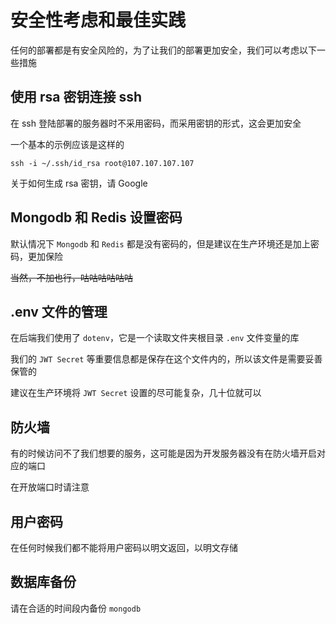 # 安全性考虑和最佳实践

任何的部署都是有安全风险的，为了让我们的部署更加安全，我们可以考虑以下一些措施

## 使用 rsa 密钥连接 ssh

在 ssh 登陆部署的服务器时不采用密码，而采用密钥的形式，这会更加安全

一个基本的示例应该是这样的

```shell
ssh -i ~/.ssh/id_rsa root@107.107.107.107
```

关于如何生成 rsa 密钥，请 Google

## Mongodb 和 Redis 设置密码

默认情况下 `Mongodb` 和 `Redis` 都是没有密码的，但是建议在生产环境还是加上密码，更加保险

~~当然，不加也行，咕咕咕咕咕咕~~

## .env 文件的管理

在后端我们使用了 `dotenv`，它是一个读取文件夹根目录 `.env` 文件变量的库

我们的 `JWT Secret` 等重要信息都是保存在这个文件内的，所以该文件是需要妥善保管的

建议在生产环境将 `JWT Secret` 设置的尽可能复杂，几十位就可以

## 防火墙

有的时候访问不了我们想要的服务，这可能是因为开发服务器没有在防火墙开启对应的端口

在开放端口时请注意

## 用户密码

在任何时候我们都不能将用户密码以明文返回，以明文存储

## 数据库备份

请在合适的时间段内备份 `mongodb`
